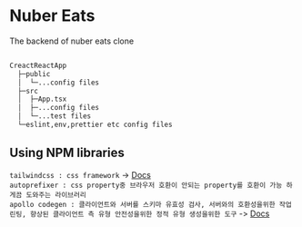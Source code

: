 # Nuber Eats

The backend of nuber eats clone

```bash

CreactReactApp
  ├─public
  │  └─...config files
  ├─src
  │  ├─App.tsx
  │  ├─...config files
  │  └─...test files
  └─eslint,env,prettier etc config files

```

## Using NPM libraries

`tailwindcss : css framework` -> [Docs](https://tailwindcss.com/docs/installation)<br/>
`autoprefixer : css property중 브라우저 호환이 안되는 property를 호환이 가능 하게끔 도와주는 라이브러리`<br/>
`apollo codegen : 클라이언트와 서버를 스키마 유효성 검사, 서버와의 호환성을위한 작업 린팅, 향상된 클라이언트 측 유형 안전성을위한 정적 유형 생성을위한 도구` -> [Docs](https://github.com/apollographql/apollo-tooling)<br/>
